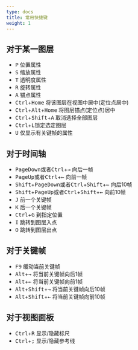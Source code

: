 ```yaml
---
type: docs
title: 常用快捷键
weight: 1
---
```


## 对于某一图层

- <kbd>P</kbd> 位置属性
- <kbd>S</kbd> 缩放属性
- <kbd>T</kbd> 透明度属性
- <kbd>R</kbd> 旋转属性
- <kbd>A</kbd> 锚点属性
- <kbd>Ctrl</kbd>+<kbd>Home</kbd> 将该图层在视图中居中(定位点居中)
- <kbd>Ctrl</kbd>+<kbd>Alt</kbd>+<kbd>Home</kbd> 将图层锚点(定位点)居中
- <kbd>Ctrl</kbd>+<kbd>Shift</kbd>+<kbd>A</kbd> 取消选择全部图层
- <kbd>Ctrl</kbd>+<kbd>L</kbd>锁定选定图层
- <kbd>U</kbd> 仅显示有关键帧的属性

## 对于时间轴

- <kbd>PageDown</kbd>或者<kbd>Ctrl</kbd>+<kbd>→</kbd> 向后一帧
- <kbd>PageUp</kbd>或者<kbd>Ctrl</kbd>+<kbd>←</kbd> 向前一帧
- <kbd>Shift</kbd>+<kbd>PageDown</kbd>或者<kbd>Ctrl</kbd>+<kbd>Shift</kbd>+<kbd>←</kbd> 向后10帧
- <kbd>Shift</kbd>+<kbd>PageUp</kbd>或者<kbd>Ctrl</kbd>+<kbd>Shift</kbd>+<kbd>←</kbd> 向前10帧
- <kbd>J</kbd> 前一个关键帧
- <kbd>K</kbd> 后一个关键帧
- <kbd>Ctrl</kbd>+<kbd>G</kbd> 到指定位置
- <kbd>I</kbd> 跳转到图层入点
- <kbd>O</kbd> 跳转到图层出点

## 对于关键帧

- <kbd>F9</kbd> 缓动当前关键帧
- <kbd>Alt</kbd>+<kbd>→</kbd> 将当前关键帧向后1帧
- <kbd>Alt</kbd>+<kbd>←</kbd> 将当前关键帧向前1帧
- <kbd>Alt</kbd>+<kbd>Shift</kbd>+<kbd>→</kbd> 将当前关键帧向后10帧
- <kbd>Alt</kbd>+<kbd>Shift</kbd>+<kbd>←</kbd> 将当前关键帧向前10帧

## 对于视图面板

- <kbd>Ctrl</kbd>+<kbd>R</kbd> 显示/隐藏标尺
- <kbd>Ctrl</kbd>+<kbd>;</kbd> 显示/隐藏参考线